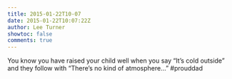 ```yaml
---
title: 2015-01-22T10-07
date: 2015-01-22T10:07:22Z
author: Lee Turner
showtoc: false
comments: true
---
```


You know you have raised your child well when you say “It’s cold outside” and they follow with “There’s no kind of atmosphere…” #prouddad

